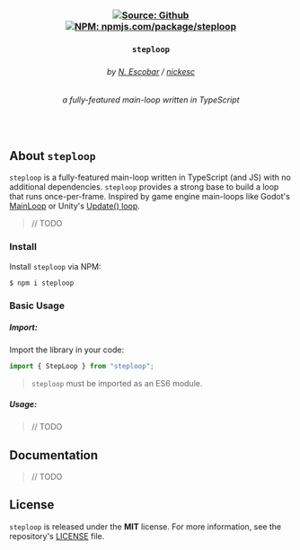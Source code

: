 <h3 align="center" >
  <a href="https://github.com/nickesc/steploop"><img alt="Source: Github" src="https://img.shields.io/badge/source-github-brightgreen?style=for-the-badge&logo=github&labelColor=%23505050"></a>
  <!-- <a href="https://github.com/nickesc/steploop/actions/workflows/node.js.yml"><img alt="Tests: github.com/nickesc/steploop/actions/workflows/node.js.yml" src="https://img.shields.io/github/actions/workflow/status/nickesc/steploop/node.js.yml?logo=github&label=tests&logoColor=white&style=for-the-badge&labelColor=%23505050"></a> -->
  <br>
  <a href="https://www.npmjs.com/package/steploop"><img alt="NPM: npmjs.com/package/steploop" src="https://img.shields.io/npm/v/steploop?style=for-the-badge&logo=npm&logoColor=white&label=npm&color=%23C12127&labelColor=%23505050"></a>
  <br>
  <h3 align="center">
    <code>steploop</code>
  </h3>
  <h5 align="center">
    
  </h5>
  <h6 align="center">
    by <a href="https://nickesc.github.io">N. Escobar</a> / <a href="https://github.com/nickesc">nickesc</a>
  </h6>
  <h6 align="center">
    a fully-featured main-loop written in TypeScript
  </h6>
</h3>

<br>

## About `steploop`

`steploop` is a fully-featured main-loop written in TypeScript (and JS) with no additional dependencies. `steploop` provides a strong base to build a loop that runs once-per-frame. Inspired by game engine main-loops like Godot's [MainLoop](https://docs.godotengine.org/en/stable/classes/class_mainloop.html) or Unity's [Update() loop](https://docs.unity3d.com/Manual/execution-order.html).

> // TODO

### Install

Install `steploop` via NPM:

```sh
$ npm i steploop
```

### Basic Usage

##### Import:

Import the library in your code:

```js
import { StepLoop } from "steploop";
```
> `steploop` must be imported as an ES6 module.

##### Usage:
> // TODO

## Documentation

> // TODO

## License

`steploop` is released under the **MIT** license. For more information, see the repository's [LICENSE](/LICENSE) file.
